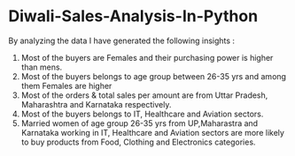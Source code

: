 # Diwali-Sales-Analysis-In-Python
By analyzing the data I have generated the following insights :
1. Most of the buyers are Females and their purchasing power is higher than mens.
2. Most of the buyers belongs to age group between 26-35 yrs and among them Females are higher
3. Most of the orders & total sales per amount are from Uttar Pradesh, Maharashtra and Karnataka respectively.
4. Most of the buyers belongs to IT, Healthcare and Aviation sectors.
5. Married women of age group 26-35 yrs from UP,Maharastra and Karnataka working in IT, Healthcare and Aviation sectors are more likely to buy products from Food, Clothing and Electronics categories.
